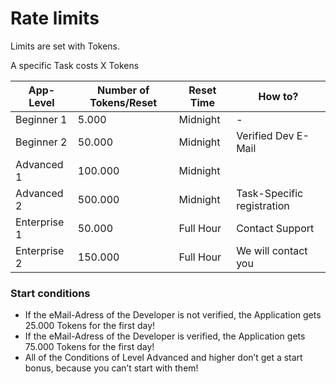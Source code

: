 
# Rate limits

Limits are set with Tokens.

A specific Task costs X Tokens 

| App-Level | Number of Tokens/Reset | Reset Time | How to? |
| --- | --- | --- | --- |
| Beginner 1 | 5.000 | Midnight | - |
| Beginner 2 | 50.000 | Midnight | Verified Dev E-Mail |
| Advanced 1 | 100.000 | Midnight |  |
| Advanced 2 | 500.000 | Midnight | Task-Specific registration |
| Enterprise 1 | 50.000 | Full Hour | Contact Support |
| Enterprise 2 | 150.000 | Full Hour | We will contact you |

### Start conditions

- If the eMail-Adress of the Developer is not verified, the Application gets 25.000 Tokens for the first day!
- If the eMail-Adress of the Developer is verified, the Application gets 75.000 Tokens for the first day!
- All of the Conditions of Level Advanced and higher don’t get a start bonus, because you can’t start with them!
